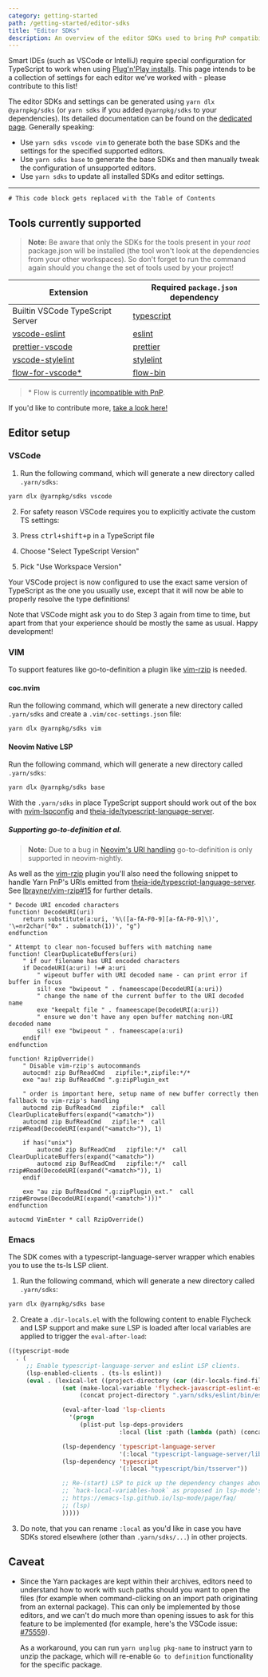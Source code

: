 ```yaml
---
category: getting-started
path: /getting-started/editor-sdks
title: "Editor SDKs"
description: An overview of the editor SDKs used to bring PnP compatibility to editors.
---
```


Smart IDEs (such as VSCode or IntelliJ) require special configuration for TypeScript to work when using [Plug'n'Play installs](https://yarnpkg.com/features/pnp). This page intends to be a collection of settings for each editor we've worked with - please contribute to this list!

The editor SDKs and settings can be generated using `yarn dlx @yarnpkg/sdks` (or `yarn sdks` if you added `@yarnpkg/sdks` to your dependencies). Its detailed documentation can be found on the [dedicated page](/sdks/cli/default).
Generally speaking:
- Use `yarn sdks vscode vim` to generate both the base SDKs and the settings for the specified supported editors.
- Use `yarn sdks base` to generate the base SDKs and then manually tweak the configuration of unsupported editors.
- Use `yarn sdks` to update all installed SDKs and editor settings.

---

```toc
# This code block gets replaced with the Table of Contents
```

## Tools currently supported

> **Note:** Be aware that only the SDKs for the tools present in your *root* package.json will be installed (the tool won't look at the dependencies from your other workspaces). So don't forget to run the command again should you change the set of tools used by your project!

| Extension | Required `package.json` dependency |
|---|---|
| Builtin VSCode TypeScript Server | [typescript](https://yarnpkg.com/package/typescript) |
| [vscode-eslint](https://marketplace.visualstudio.com/items?itemName=dbaeumer.vscode-eslint) | [eslint](https://yarnpkg.com/package/eslint) |
| [prettier-vscode](https://marketplace.visualstudio.com/items?itemName=esbenp.prettier-vscode) | [prettier](https://yarnpkg.com/package/prettier) |
| [vscode-stylelint](https://marketplace.visualstudio.com/items?itemName=stylelint.vscode-stylelint) | [stylelint](https://stylelint.io/) |
| [flow-for-vscode*](https://marketplace.visualstudio.com/items?itemName=flowtype.flow-for-vscode) | [flow-bin](https://flow.org/) |

> \* Flow is currently [incompatible with PnP](/features/pnp#incompatible).

If you'd like to contribute more, [take a look here!](https://github.com/yarnpkg/berry/blob/master/packages/yarnpkg-sdks/sources/generateSdk.ts)


## Editor setup

### VSCode

1. Run the following command, which will generate a new directory called `.yarn/sdks`:

```bash
yarn dlx @yarnpkg/sdks vscode
```

2. For safety reason VSCode requires you to explicitly activate the custom TS settings:

  1. Press <kbd>ctrl+shift+p</kbd> in a TypeScript file
  2. Choose "Select TypeScript Version"
  3. Pick "Use Workspace Version"

Your VSCode project is now configured to use the exact same version of TypeScript as the one you usually use, except that it will now be able to properly resolve the type definitions!

Note that VSCode might ask you to do Step 3 again from time to time, but apart from that your experience should be mostly the same as usual. Happy development!

### VIM

To support features like go-to-definition a plugin like [vim-rzip](https://github.com/lbrayner/vim-rzip) is needed.

#### coc.nvim

Run the following command, which will generate a new directory called `.yarn/sdks` and create a `.vim/coc-settings.json` file:

```bash
yarn dlx @yarnpkg/sdks vim
```

#### Neovim Native LSP

Run the following command, which will generate a new directory called `.yarn/sdks`:

```bash
yarn dlx @yarnpkg/sdks base
```

With the `.yarn/sdks` in place TypeScript support should work out of the box with [nvim-lspconfig](https://github.com/neovim/nvim-lspconfig) and [theia-ide/typescript-language-server](https://github.com/theia-ide/typescript-language-server).

##### Supporting go-to-definition et al.

> **Note:** Due to a bug in [Neovim's URI handling](https://github.com/neovim/neovim/pull/14959) go-to-definition is only supported in neovim-nightly.

As well as the [vim-rzip](https://github.com/lbrayner/vim-rzip) plugin you'll also need the following snippet to handle Yarn PnP's URIs emitted from [theia-ide/typescript-language-server](https://github.com/theia-ide/typescript-language-server). See [lbrayner/vim-rzip#15](https://github.com/lbrayner/vim-rzip/issues/15) for further details.

```vim
" Decode URI encoded characters
function! DecodeURI(uri)
    return substitute(a:uri, '%\([a-fA-F0-9][a-fA-F0-9]\)', '\=nr2char("0x" . submatch(1))', "g")
endfunction

" Attempt to clear non-focused buffers with matching name
function! ClearDuplicateBuffers(uri)
    " if our filename has URI encoded characters
    if DecodeURI(a:uri) !=# a:uri
        " wipeout buffer with URI decoded name - can print error if buffer in focus
        sil! exe "bwipeout " . fnameescape(DecodeURI(a:uri))
        " change the name of the current buffer to the URI decoded name
        exe "keepalt file " . fnameescape(DecodeURI(a:uri))
        " ensure we don't have any open buffer matching non-URI decoded name
        sil! exe "bwipeout " . fnameescape(a:uri)
    endif
endfunction

function! RzipOverride()
    " Disable vim-rzip's autocommands
    autocmd! zip BufReadCmd   zipfile:*,zipfile:*/*
    exe "au! zip BufReadCmd ".g:zipPlugin_ext

    " order is important here, setup name of new buffer correctly then fallback to vim-rzip's handling
    autocmd zip BufReadCmd   zipfile:*  call ClearDuplicateBuffers(expand("<amatch>"))
    autocmd zip BufReadCmd   zipfile:*  call rzip#Read(DecodeURI(expand("<amatch>")), 1)

    if has("unix")
        autocmd zip BufReadCmd   zipfile:*/*  call ClearDuplicateBuffers(expand("<amatch>"))
        autocmd zip BufReadCmd   zipfile:*/*  call rzip#Read(DecodeURI(expand("<amatch>")), 1)
    endif

    exe "au zip BufReadCmd ".g:zipPlugin_ext."  call rzip#Browse(DecodeURI(expand('<amatch>')))"
endfunction

autocmd VimEnter * call RzipOverride()
```

### Emacs

The SDK comes with a typescript-language-server wrapper which enables you to use the ts-ls LSP client.

1. Run the following command, which will generate a new directory called `.yarn/sdks`:

```bash
yarn dlx @yarnpkg/sdks base
```

2. Create a `.dir-locals.el` with the following content to enable Flycheck and LSP support and make sure LSP is loaded after local variables are applied to trigger the `eval-after-load`:

```lisp
((typescript-mode
  . (
     ;; Enable typescript-language-server and eslint LSP clients.
     (lsp-enabled-clients . (ts-ls eslint))
     (eval . (lexical-let ((project-directory (car (dir-locals-find-file default-directory))))
               (set (make-local-variable 'flycheck-javascript-eslint-executable)
                    (concat project-directory ".yarn/sdks/eslint/bin/eslint.js"))

               (eval-after-load 'lsp-clients
                 '(progn
                    (plist-put lsp-deps-providers
                               :local (list :path (lambda (path) (concat project-directory ".yarn/sdks/" path))))))

               (lsp-dependency 'typescript-language-server
                               '(:local "typescript-language-server/lib/cli.js"))
               (lsp-dependency 'typescript
                               '(:local "typescript/bin/tsserver"))

               ;; Re-(start) LSP to pick up the dependency changes above. Or use
               ;; `hack-local-variables-hook` as proposed in lsp-mode's FAQ:
               ;; https://emacs-lsp.github.io/lsp-mode/page/faq/
               ;; (lsp)
               )))))
```

3. Do note, that you can rename `:local` as you'd like in case you have SDKs stored elsewhere (other than `.yarn/sdks/...`) in other projects.

## Caveat

- Since the Yarn packages are kept within their archives, editors need to understand how to work with such paths should you want to open the files (for example when command-clicking on an import path originating from an external package). This can only be implemented by those editors, and we can't do much more than opening issues to ask for this feature to be implemented (for example, here's the VSCode issue: [#75559](https://github.com/microsoft/vscode/issues/75559)).

  As a workaround, you can run `yarn unplug pkg-name` to instruct yarn to unzip the package, which will re-enable `Go to definition` functionality for the specific package.
